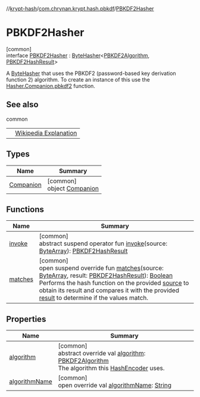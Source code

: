 //[krypt-hash](../../../index.md)/[com.chrynan.krypt.hash.pbkdf](../index.md)/[PBKDF2Hasher](index.md)

# PBKDF2Hasher

[common]\
interface [PBKDF2Hasher](index.md) : [ByteHasher](../../com.chrynan.krypt.hash/-byte-hasher/index.md)&lt;[PBKDF2Algorithm](../-p-b-k-d-f2-algorithm/index.md), [PBKDF2HashResult](../-p-b-k-d-f2-hash-result/index.md)&gt; 

A [ByteHasher](../../com.chrynan.krypt.hash/-byte-hasher/index.md) that uses the PBKDF2 (password-based key derivation function 2) algorithm. To create an instance of this use the [Hasher.Companion.pbkdf2](../pbkdf2.md) function.

## See also

common

| | |
|---|---|
|  | [Wikipedia Explanation](https://en.wikipedia.org/wiki/PBKDF2) |

## Types

| Name | Summary |
|---|---|
| [Companion](-companion/index.md) | [common]<br>object [Companion](-companion/index.md) |

## Functions

| Name | Summary |
|---|---|
| [invoke](../../com.chrynan.krypt.hash.sha/-s-h-a2-hasher/index.md#1151892548%2FFunctions%2F-1850566401) | [common]<br>abstract suspend operator fun [invoke](../../com.chrynan.krypt.hash.sha/-s-h-a2-hasher/index.md#1151892548%2FFunctions%2F-1850566401)(source: [ByteArray](https://kotlinlang.org/api/latest/jvm/stdlib/kotlin/-byte-array/index.html)): [PBKDF2HashResult](../-p-b-k-d-f2-hash-result/index.md) |
| [matches](index.md#1199567407%2FFunctions%2F-1850566401) | [common]<br>open suspend override fun [matches](index.md#1199567407%2FFunctions%2F-1850566401)(source: [ByteArray](https://kotlinlang.org/api/latest/jvm/stdlib/kotlin/-byte-array/index.html), result: [PBKDF2HashResult](../-p-b-k-d-f2-hash-result/index.md)): [Boolean](https://kotlinlang.org/api/latest/jvm/stdlib/kotlin/-boolean/index.html)<br>Performs the hash function on the provided [source](index.md#1199567407%2FFunctions%2F-1850566401) to obtain its result and compares it with the provided [result](index.md#1199567407%2FFunctions%2F-1850566401) to determine if the values match. |

## Properties

| Name | Summary |
|---|---|
| [algorithm](../../com.chrynan.krypt.hash/-hasher/algorithm.md) | [common]<br>abstract override val [algorithm](../../com.chrynan.krypt.hash/-hasher/algorithm.md): [PBKDF2Algorithm](../-p-b-k-d-f2-algorithm/index.md)<br>The algorithm this [HashEncoder](../../com.chrynan.krypt.hash/-hash-encoder/index.md) uses. |
| [algorithmName](../../com.chrynan.krypt.hash/-hash-encoder/algorithm-name.md) | [common]<br>open override val [algorithmName](../../com.chrynan.krypt.hash/-hash-encoder/algorithm-name.md): [String](https://kotlinlang.org/api/latest/jvm/stdlib/kotlin/-string/index.html) |
